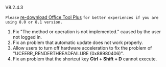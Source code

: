 V8.2.4.3

`Please` [re-download Office Tool Plus](http://otp.landian.vip/) `for better experiences if you are using 8.0 or 8.1 version.`

1. Fix "The method or operation is not implemented." caused by the user not logged in.
2. Fix an problem that automatic update does not work properly.
3. Allow users to turn off hardware acceleration to fix the problem of "UCEERR_RENDERTHREADFAILURE (0x88980406)".
4. Fix an problem that the shortcut key **Ctrl + Shift + D** cannot execute.
